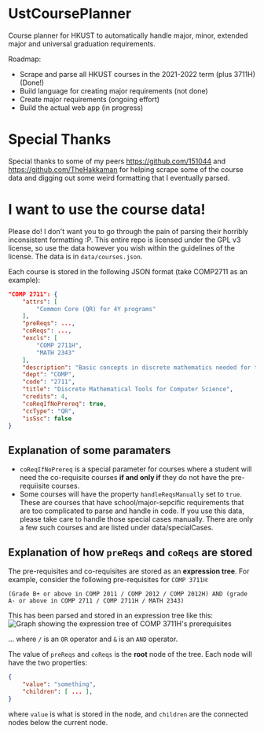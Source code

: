 # UstCoursePlanner
Course planner for HKUST to automatically handle major, minor, extended major and universal graduation requirements.

Roadmap:
- Scrape and parse all HKUST courses in the 2021-2022 term (plus 3711H) (Done!)
- Build language for creating major requirements (not done)
- Create major requirements (ongoing effort)
- Build the actual web app (in progress)

# Special Thanks
Special thanks to some of my peers https://github.com/151044 and https://github.com/TheHakkaman for helping scrape some of the course data
and digging out some weird formatting that I eventually parsed.

# I want to use the course data!
Please do! I don't want you to go through the pain of parsing their horribly inconsistent formatting :P. 
This entire repo is licensed under the GPL v3 license, so use the data however you wish within the guidelines of the license.
The data is in `data/courses.json`.

Each course is stored in the following JSON format (take COMP2711 as an example):
```json
"COMP 2711": {
    "attrs": [
        "Common Core (QR) for 4Y programs"
    ],
    "preReqs": ...,
    "coReqs": ...,
    "excls": [
        "COMP 2711H",
        "MATH 2343"
    ],
    "description": "Basic concepts in discrete mathematics needed for the study of computer science: enumeration techniques, basic number theory, logic and proofs, recursion and recurrences, probability theory and graph theory. The approach of this course is specifically computer science application oriented.",
    "dept": "COMP",
    "code": "2711",
    "title": "Discrete Mathematical Tools for Computer Science",
    "credits": 4,
    "coReqIfNoPrereq": true,
    "ccType": "QR",
    "isSsc": false
}
```
## Explanation of some paramaters
- `coReqIfNoPrereq` is a special parameter for courses where a student will need the co-requisite courses **if and only if** they do not have the pre-requiisite courses.
- Some courses will have the property `handleReqsManually` set to `true`. These are courses that have school/major-sepcific requirements that are too complicated to parse and handle in code. If you use this data, please take care to handle those special cases manually. There are only a few such courses and are listed under data/specialCases.
## Explanation of how `preReqs` and `coReqs` are stored
The pre-requisites and co-requisites are stored as an **expression tree**. For example, consider the following pre-requisites for `COMP 3711H`:
```
(Grade B+ or above in COMP 2011 / COMP 2012 / COMP 2012H) AND (grade A- or above in COMP 2711 / COMP 2711H / MATH 2343)
```
This has been parsed and stored in an expression tree like this:
![Graph showing the expression tree of COMP 3711H's prerequisites](https://user-images.githubusercontent.com/55091936/172394365-a7b72656-4575-4c24-a060-9facc32e3c0f.png)

... where `/` is an `OR` operator and `&` is an `AND` operator.

The value of `preReqs` and `coReqs` is the **root** node of the tree. Each node will have the two properties:
```json
{
    "value": "something",
    "children": [ ... ],
}
```
where `value` is what is stored in the node, and `children` are the connected nodes below the current node.
